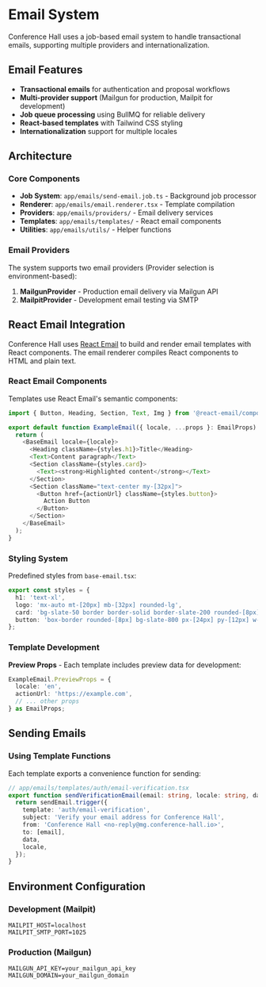 # Email System

Conference Hall uses a job-based email system to handle transactional emails, supporting multiple providers and internationalization.

## Email Features

- **Transactional emails** for authentication and proposal workflows
- **Multi-provider support** (Mailgun for production, Mailpit for development)
- **Job queue processing** using BullMQ for reliable delivery
- **React-based templates** with Tailwind CSS styling
- **Internationalization** support for multiple locales

## Architecture

### Core Components

- **Job System**: `app/emails/send-email.job.ts` - Background job processor
- **Renderer**: `app/emails/email.renderer.tsx` - Template compilation
- **Providers**: `app/emails/providers/` - Email delivery services
- **Templates**: `app/emails/templates/` - React email components
- **Utilities**: `app/emails/utils/` - Helper functions

### Email Providers

The system supports two email providers (Provider selection is environment-based):

1. **MailgunProvider** - Production email delivery via Mailgun API
2. **MailpitProvider** - Development email testing via SMTP


## React Email Integration

Conference Hall uses [React Email](https://react.email/) to build and render email templates with React components.
The email renderer compiles React components to HTML and plain text.

### React Email Components

Templates use React Email's semantic components:

```typescript
import { Button, Heading, Section, Text, Img } from '@react-email/components';

export default function ExampleEmail({ locale, ...props }: EmailProps) {
  return (
    <BaseEmail locale={locale}>
      <Heading className={styles.h1}>Title</Heading>
      <Text>Content paragraph</Text>
      <Section className={styles.card}>
        <Text><strong>Highlighted content</strong></Text>
      </Section>
      <Section className="text-center my-[32px]">
        <Button href={actionUrl} className={styles.button}>
          Action Button
        </Button>
      </Section>
    </BaseEmail>
  );
}
```

### Styling System

Predefined styles from `base-email.tsx`:
```typescript
export const styles = {
  h1: 'text-xl',
  logo: 'mx-auto mt-[20px] mb-[32px] rounded-lg',
  card: 'bg-slate-50 border border-solid border-slate-200 rounded-[8px] px-[20px] my-[20px]',
  button: 'box-border rounded-[8px] bg-slate-800 px-[24px] py-[12px] w-full text-center font-semibold text-sm text-white',
};
```

### Template Development

**Preview Props** - Each template includes preview data for development:
```typescript
ExampleEmail.PreviewProps = {
  locale: 'en',
  actionUrl: 'https://example.com',
  // ... other props
} as EmailProps;
```

## Sending Emails

### Using Template Functions

Each template exports a convenience function for sending:

```typescript
// app/emails/templates/auth/email-verification.tsx
export function sendVerificationEmail(email: string, locale: string, data: TemplateData) {
  return sendEmail.trigger({
    template: 'auth/email-verification',
    subject: 'Verify your email address for Conference Hall',
    from: 'Conference Hall <no-reply@mg.conference-hall.io>',
    to: [email],
    data,
    locale,
  });
}
```

## Environment Configuration

### Development (Mailpit)
```env
MAILPIT_HOST=localhost
MAILPIT_SMTP_PORT=1025
```

### Production (Mailgun)
```env
MAILGUN_API_KEY=your_mailgun_api_key
MAILGUN_DOMAIN=your_mailgun_domain
```
